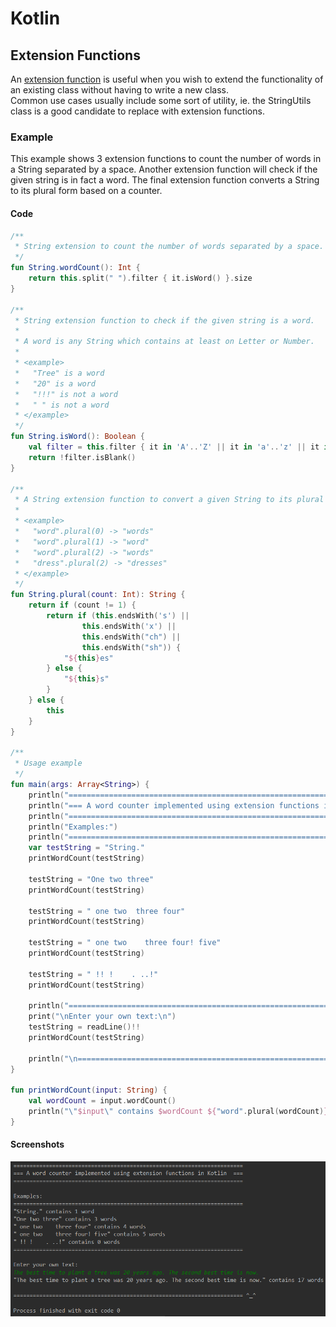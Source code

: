 # Kotlin
## Extension Functions

An [extension function](https://kotlinlang.org/docs/reference/extensions.html) is useful when you wish to extend the functionality of an existing class without having to write a new class.  
Common use cases usually include some sort of utility, ie. the StringUtils class is a good candidate to replace with extension functions.

### Example

This example shows 3 extension functions to count the number of words in a String separated by a space.  Another extension function
will check if the given string is in fact a word.  The final extension function converts a String to its plural form based on a counter.

#### Code
```kotlin
/**
 * String extension to count the number of words separated by a space.
 */
fun String.wordCount(): Int {
    return this.split(" ").filter { it.isWord() }.size
}

/**
 * String extension function to check if the given string is a word.
 *
 * A word is any String which contains at least on Letter or Number.
 *
 * <example>
 *   "Tree" is a word
 *   "20" is a word
 *   "!!!" is not a word
 *   " " is not a word
 * </example>
 */
fun String.isWord(): Boolean {
    val filter = this.filter { it in 'A'..'Z' || it in 'a'..'z' || it in '0'..'9' }
    return !filter.isBlank()
}

/**
 * A String extension function to convert a given String to its plural form.
 *
 * <example>
 *   "word".plural(0) -> "words"
 *   "word".plural(1) -> "word"
 *   "word".plural(2) -> "words"
 *   "dress".plural(2) -> "dresses"
 * </example>
 */
fun String.plural(count: Int): String {
    return if (count != 1) {
        return if (this.endsWith('s') ||
                this.endsWith('x') ||
                this.endsWith("ch") ||
                this.endsWith("sh")) {
            "${this}es"
        } else {
            "${this}s"
        }
    } else {
        this
    }
}

/**
 * Usage example
 */
fun main(args: Array<String>) {
    println("=======================================================================")
    println("=== A word counter implemented using extension functions in Kotlin  ===")
    println("=======================================================================\n")
    println("Examples:")
    println("=======================================================================")
    var testString = "String."
    printWordCount(testString)

    testString = "One two three"
    printWordCount(testString)

    testString = " one two  three four"
    printWordCount(testString)

    testString = " one two    three four! five"
    printWordCount(testString)

    testString = " !! !    . ..!"
    printWordCount(testString)

    println("=======================================================================")
    print("\nEnter your own text:\n")
    testString = readLine()!!
    printWordCount(testString)

    println("\n======================================================================= ^_^")
}

fun printWordCount(input: String) {
    val wordCount = input.wordCount()
    println("\"$input\" contains $wordCount ${"word".plural(wordCount)}")
}
```

#### Screenshots
![Extension Example Output](docs/extension_example.png)